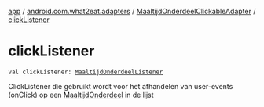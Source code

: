 [app](../../index.md) / [android.com.what2eat.adapters](../index.md) / [MaaltijdOnderdeelClickableAdapter](index.md) / [clickListener](./click-listener.md)

# clickListener

`val clickListener: `[`MaaltijdOnderdeelListener`](../-maaltijd-onderdeel-listener/index.md)

ClickListener die gebruikt wordt voor het afhandelen van user-events (onClick) op een [MaaltijdOnderdeel](../../android.com.what2eat.model/-maaltijd-onderdeel/index.md) in de lijst

